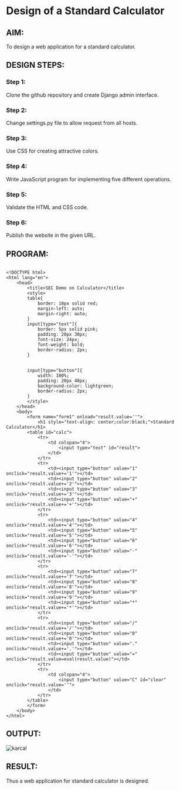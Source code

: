 
# Design of a Standard Calculator

## AIM:

To design a web application for a standard calculator.

## DESIGN STEPS:

### Step 1:
Clone the github repository and create Django admin interface.

### Step 2:
Change settings.py file to allow request from all hosts.

### Step 3:
Use CSS for creating attractive colors.

### Step 4:
Write JavaScript program for implementing five different operations.

### Step 5:
Validate the HTML and CSS code.

### Step 6:
Publish the website in the given URL.

## PROGRAM:
```

<!DOCTYPE html>
<html lang="en">
    <head>
        <title>SEC Demo on Calculator</title>
        <style>
        table{
            border: 10px solid red;
            margin-left: auto;
            margin-right: auto;
        }
        input[type="text"]{
            border: 5px solid pink;
            padding: 20px 30px;
            font-size: 24px;
            font-weight: bold;
            border-radius: 2px;
        }


        input[type="button"]{
            width: 100%;
            padding: 20px 40px;
            background-color: lightgreen;
            border-radius: 2px;
        }
        </style>
    </head>
    <body>
        <form name="form1" onload="result.value=''">
            <h1 style="text-align: center;color:black;">Standard Calculator</h1>
        <table id="calc">
            <tr>
                <td colspan="4">
                    <input type="text" id="result">
                </td>
            </tr>
            <tr>
                <td><input type="button" value="1" onclick="result.value+='1'"></td>
                <td><input type="button" value="2" onclick="result.value+='2'"></td>
                <td><input type="button" value="3" onclick="result.value+='3'"></td>
                <td><input type="button" value="+" onclick="result.value+='+'"></td>
            </tr>
            <tr>
                <td><input type="button" value="4" onclick="result.value+='4'"></td>
                <td><input type="button" value="5" onclick="result.value+='5'"></td>
                <td><input type="button" value="6" onclick="result.value+='6'"></td>
                <td><input type="button" value="-" onclick="result.value+='-'"></td>
            </tr>
            <tr>
                <td><input type="button" value="7" onclick="result.value+='7'"></td>
                <td><input type="button" value="8" onclick="result.value+='8'"></td>
                <td><input type="button" value="9" onclick="result.value+='9'"></td>
                <td><input type="button" value="*" onclick="result.value+='*'"></td>
            </tr>
            <tr>
                <td><input type="button" value="/" onclick="result.value+='/'"></td>
                <td><input type="button" value="0" onclick="result.value+='0'"></td>
                <td><input type="button" value="." onclick="result.value+='.'"></td>
                <td><input type="button" value="=" onclick="result.value=eval(result.value)"></td>
            </tr>
            <tr>
                <td colspan="4">
                    <input type="button" value="C" id="clear" onclick="result.value=''">
                </td>
            </tr>
        </table>
        </form>
    </body>
</html>
```

## OUTPUT:
![karcal](https://user-images.githubusercontent.com/118708040/214774287-83a4706f-f0fc-4fdd-b7b2-0f4f5fbe39d9.png)


## RESULT:
Thus a web application for standard calculator is designed.
